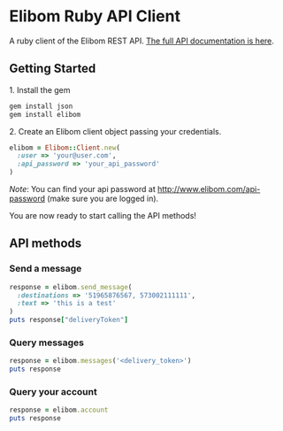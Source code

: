 Elibom Ruby API Client
===========

A ruby client of the Elibom REST API. [The full API documentation is here](http://www.elibom.com/developers/reference).


## Getting Started

1\. Install the gem

```ruby
gem install json
gem install elibom
```

2\. Create an Elibom client object passing your credentials.

```ruby
elibom = Elibom::Client.new(
  :user => 'your@user.com', 
  :api_password => 'your_api_password'
)
```
*Note*: You can find your api password at http://www.elibom.com/api-password (make sure you are logged in).

You are now ready to start calling the API methods!

## API methods

### Send a message

```ruby
response = elibom.send_message(
  :destinations => '51965876567, 573002111111', 
  :text => 'this is a test'
)
puts response["deliveryToken"]
```

### Query messages

```ruby
response = elibom.messages('<delivery_token>')
puts response
```

### Query your account

```ruby
response = elibom.account
puts response
```
